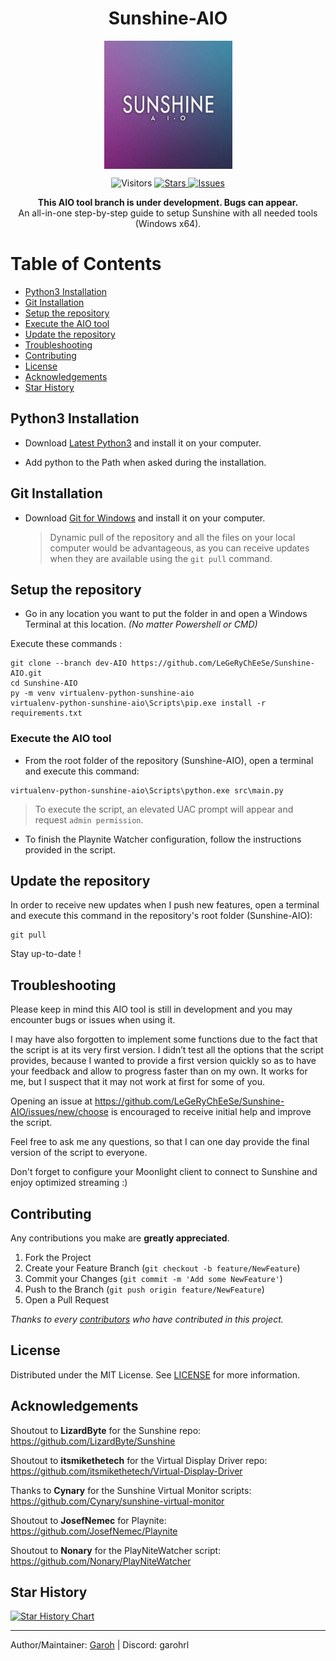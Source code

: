 <h1 align='center'>Sunshine-AIO</h1>
<p align="center">
<img src="https://github.com/LeGeRyChEeSe/Sunshine-AIO/blob/main/sunshine_aio.jpg?raw=true" align="center" height=205 alt="Sunshine-AIO" />
</p>
<p align="center">
<img src='https://visitor-badge.laobi.icu/badge?page_id=LeGeRyChEeSe.Sunshine-AIO', alt='Visitors'/>
<a href="https://github.com/LeGeRyChEeSe/Sunshine-AIO/stargazers">
<img src="https://img.shields.io/github/stars/LeGeRyChEeSe/Sunshine-AIO" alt="Stars"/>
</a>
<a href="https://github.com/LeGeRyChEeSe/Sunshine-AIO/issues">
<img src="https://img.shields.io/github/issues/LeGeRyChEeSe/Sunshine-AIO" alt="Issues"/>
</a>

<p align="center">
<b>This AIO tool branch is under development. Bugs can appear.</b><br>
An all-in-one step-by-step guide to setup Sunshine with all needed tools (Windows x64).<br>


# Table of Contents
- [Python3 Installation](#python3-installation)
- [Git Installation](#git-installation)
- [Setup the repository](#setup-the-repository)
- [Execute the AIO tool](#execute-the-aio-tool)
- [Update the repository](#update-the-repository)
- [Troubleshooting](#troubleshooting)
- [Contributing](#contributing)
- [License](#license)
- [Acknowledgements](#acknowledgements)
- [Star History](#star-history)

## Python3 Installation

- Download [Latest Python3](https://www.python.org/downloads/) and install it on your computer.
	
- Add python to the Path when asked during the installation.


## Git Installation

- Download [Git for Windows](https://git-scm.com/download/win) and install it on your computer.

	> Dynamic pull of the repository and all the files on your local computer would be advantageous, as you can receive updates when they are available using the `git pull` command.

## Setup the repository

- Go in any location you want to put the folder in and open a Windows Terminal at this location. <i>(No matter Powershell or CMD)</i>

Execute these commands :

```batch
git clone --branch dev-AIO https://github.com/LeGeRyChEeSe/Sunshine-AIO.git
cd Sunshine-AIO
py -m venv virtualenv-python-sunshine-aio
virtualenv-python-sunshine-aio\Scripts\pip.exe install -r requirements.txt

```

### Execute the AIO tool

- From the root folder of the repository (Sunshine-AIO), open a terminal and execute this command:

```batch
virtualenv-python-sunshine-aio\Scripts\python.exe src\main.py
```

> To execute the script, an elevated UAC prompt will appear and request `admin permission`.

- To finish the Playnite Watcher configuration, follow the instructions provided in the script.

## Update the repository

In order to receive new updates when I push new features, open a terminal and execute this command in the repository's root folder (Sunshine-AIO):

```git
git pull
```
Stay up-to-date !

## Troubleshooting

Please keep in mind this AIO tool is still in development and you may encounter bugs or issues when using it.

I may have also forgotten to implement some functions due to the fact that the script is at its very first version. I didn’t test all the options that the script provides, because I wanted to provide a first version quickly so as to have your feedback and allow to progress faster than on my own. It works for me, but I suspect that it may not work at first for some of you.

Opening an issue at https://github.com/LeGeRyChEeSe/Sunshine-AIO/issues/new/choose is encouraged to receive initial help and improve the script.

Feel free to ask me any questions, so that I can one day provide the final version of the script to everyone.

Don't forget to configure your Moonlight client to connect to Sunshine and enjoy optimized streaming :)

## Contributing

Any contributions you make are **greatly appreciated**.

1. Fork the Project
2. Create your Feature Branch (`git checkout -b feature/NewFeature`)
3. Commit your Changes (`git commit -m 'Add some NewFeature'`)
4. Push to the Branch (`git push origin feature/NewFeature`)
5. Open a Pull Request


<i>Thanks to every [contributors](https://github.com/LeGeRyChEeSe/Sunshine-AIO/graphs/contributors) who have contributed in this project.</i>

## License

Distributed under the MIT License. See [LICENSE](https://github.com/LeGeRyChEeSe/Sunshine-AIO/blob/main/LICENSE) for more information.

## Acknowledgements

Shoutout to <b>LizardByte</b> for the Sunshine repo: https://github.com/LizardByte/Sunshine

Shoutout to <b>itsmikethetech</b> for the Virtual Display Driver repo: https://github.com/itsmikethetech/Virtual-Display-Driver

Thanks to <b>Cynary</b> for the Sunshine Virtual Monitor scripts: https://github.com/Cynary/sunshine-virtual-monitor

Shoutout to <b>JosefNemec</b> for Playnite: https://github.com/JosefNemec/Playnite

Shoutout to <b>Nonary</b> for the PlayNiteWatcher script: https://github.com/Nonary/PlayNiteWatcher

## Star History

[![Star History Chart](https://api.star-history.com/svg?repos=LeGeRyChEeSe/Sunshine-AIO&type=Date)](https://star-history.com/#LeGeRyChEeSe/Sunshine-AIO&Date)

----

Author/Maintainer: [Garoh](https://github.com/LeGeRyChEeSe/) | Discord: garohrl
